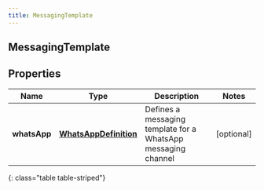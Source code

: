 ```yaml
---
title: MessagingTemplate
---
```


## MessagingTemplate

## Properties

| Name         | Type                                                                 | Description                                                   | Notes      |
| ------------ | -------------------------------------------------------------------- | ------------------------------------------------------------- | ---------- |
| **whatsApp** | <!----><!---->[**WhatsAppDefinition**](WhatsAppDefinition.md)<!----> | Defines a messaging template for a WhatsApp messaging channel | [optional] |

{: class="table table-striped"}
